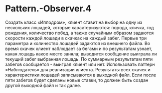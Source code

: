 # Pattern.-Observer.4
Создать класс «Ипподром», клиент ставит на выбор на одну из нескольких лошадей, которые характеризуются: порода, кличка, год рождения, количество побед, а также случайным образом задаются скорости  каждой лошади в скачках на каждый забег. Первые три параметра и количество лошадей задаются из внешнего файла.  Во время скачек клиент наблюдает за бегами и по результатам узнает, какая лошадь какое место заняла; выводится сообщение выиграла ли текущий забег выбранная лошадь. По суммарным результатам пяти забегов сообщается - выиграл клиент или нет. Использовать паттерн «Наблюдатель» для реализации клиента. Результаты всех скачек и характеристики лошадей записываются в выходной файл. Если после пяти забегов будет сделаны новые ставки, то должен быть создан другой выходной файл и так далее.
